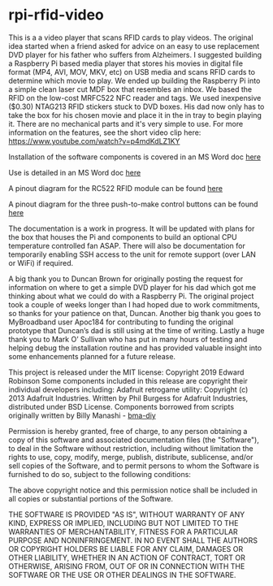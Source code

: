 # rpi-rfid-video
This is a a video player that scans RFID cards to play videos.
The original idea started when a friend asked for advice on an easy to use replacement DVD player for his father who suffers from Alzheimers.  I suggested building a Raspberry Pi based media player that stores his movies in digital file format (MP4, AVI, MOV, MKV, etc) on USB media and scans RFID cards to determine which movie to play.
We ended up building the Raspberry Pi into a simple clean laser cut MDF box that resembles an inbox.  We based the RFID on the low-cost MRFC522 NFC reader and tags.  We used inexpensive ($0.30) NTAG213 RFID stickers stuck to DVD boxes.  His dad now only has to take the box for his chosen movie and place it in the in tray to begin playing it.  There are no mechanical parts and it's very simple to use.
For more information on the features, see the short video clip here: https://www.youtube.com/watch?v=p4mdKdLZ1KY

Installation of the software components is covered in an MS Word doc [here](https://github.com/peg-leg/rpi-rfid-video/raw/master/docs/Simple%20Raspberry%20Pi%20RFID%20Media%20Player%20Installation.docx "Installation doc")

Use is detailed in an MS Word doc [here](https://github.com/peg-leg/rpi-rfid-video/raw/master/docs/Rpi%20RFID%20Movie%20Player%20Instructions%20for%20Use.docx "How to use doc")

A pinout diagram for the RC522 RFID module can be found [here](https://github.com/peg-leg/rpi-rfid-video/raw/master/docs/RFID-RC522%20Pinout.png "RC522 RFID")

A pinout diagram for the three push-to-make control buttons can be found [here](https://github.com/peg-leg/rpi-rfid-video/raw/master/docs/Push-to-make%20button%20pinout.png "Push-to-make pinout")

The documentation is a work in progress.  It will be updated with plans for the box that houses the Pi and components to build an optional CPU temperature controlled fan ASAP.  There will also be documentation for temporarily enabling SSH access to the unit for remote support (over LAN or WiFi) if required.

A big thank you to Duncan Brown for originally posting the request for information on where to get a simple DVD player for his dad which got me thinking about what we could do with a Raspberry Pi.  The original project took a couple of weeks longer than I had hoped due to work commitments, so thanks for your patience on that, Duncan.
Another big thank you goes to MyBroadband user Apoc184 for contributing to funding the original prototype that Duncan’s dad is still using at the time of writing.
Lastly a huge thank you to Mark O’ Sullivan who has put in many hours of testing and helping debug the installation routine and has provided valuable insight into some enhancements planned for a future release.

This project is released under the MIT license:
Copyright 2019 Edward Robinson
Some components included in this release are copyright their individual developers including:
Adafruit retrogame utility: Copyright (c) 2013 Adafruit Industries.  Written by Phil Burgess for Adafruit Industries, distributed under BSD License.
Components borrowed from scripts originally written by Billy Manashi - [bma-diy](https://github.com/bma-diy/rpi-rfid-video "bma-diy") 

Permission is hereby granted, free of charge, to any person obtaining a copy of this software and associated documentation files (the "Software"), to deal in the Software without restriction, including without limitation the rights to use, copy, modify, merge, publish, distribute, sublicense, and/or sell copies of the Software, and to permit persons to whom the Software is furnished to do so, subject to the following conditions:

The above copyright notice and this permission notice shall be included in all copies or substantial portions of the Software.

THE SOFTWARE IS PROVIDED "AS IS", WITHOUT WARRANTY OF ANY KIND, EXPRESS OR IMPLIED, INCLUDING BUT NOT LIMITED TO THE WARRANTIES OF MERCHANTABILITY, FITNESS FOR A PARTICULAR PURPOSE AND NONINFRINGEMENT. IN NO EVENT SHALL THE AUTHORS OR COPYRIGHT HOLDERS BE LIABLE FOR ANY CLAIM, DAMAGES OR OTHER LIABILITY, WHETHER IN AN ACTION OF CONTRACT, TORT OR OTHERWISE, ARISING FROM, OUT OF OR IN CONNECTION WITH THE SOFTWARE OR THE USE OR OTHER DEALINGS IN THE SOFTWARE.

